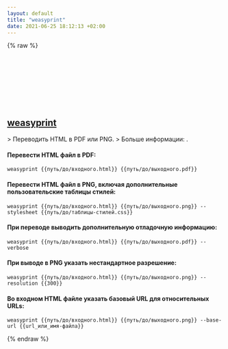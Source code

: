 ```yaml
---
layout: default
title: "weasyprint"
date: 2021-06-25 18:12:13 +02:00
---
```

{% raw %}
<h2 id="weasyprint">
  <a href="/ru/common/weasyprint.html">weasyprint</a> <a href="#weasyprint"><svg class="icon">
    <use href="/assets/images/unicode_sprite.svg#link" />
  </svg></a>
</h2>
> Переводить HTML в PDF или PNG.
> Больше информации: <https://weasyprint.org/>.

#### Перевести HTML файл в PDF:
```shell
weasyprint {{путь/до/входного.html}} {{путь/до/выходного.pdf}}
```
#### Перевести HTML файл в PNG, включая дополнительные пользовательские таблицы стилей:
```shell
weasyprint {{путь/до/входного.html}} {{путь/до/выходного.png}} --stylesheet {{путь/до/таблицы-стилей.css}}
```
#### При переводе выводить дополнительную отладочную информацию:
```shell
weasyprint {{путь/до/входного.html}} {{путь/до/выходного.pdf}} --verbose
```
#### При выводе в PNG указать нестандартное разрешение:
```shell
weasyprint {{путь/до/входного.html}} {{путь/до/выходного.png}} --resolution {{300}}
```
#### Во входном HTML файле указать базовый URL для относительных URLs:
```shell
weasyprint {{путь/до/входного.html}} {{путь/до/выходного.png}} --base-url {{url_или_имя-файла}}
```
{% endraw %}